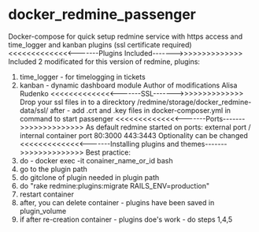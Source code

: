 # docker_redmine_passenger
Docker-compose for quick setup redmine service with https access and time_logger and kanban plugins (ssl certificate required) 
<<<<<<<<<<<<<<-------Plugins Included------->>>>>>>>>>>>>>
Included 2 modificated for this version of redmine, plugins:
1. time_logger - for timelogging in tickets
2. kanban - dynamic dashboard module
Author of modifications Alisa Rudenko
<<<<<<<<<<<<<<-------SSL------->>>>>>>>>>>>>>
Drop your ssl files in to a direcktory 
/redmine/storage/docker_redmine-data/ssl/
after - add .crt and .key files in docker-composer.yml in command to start passenger
<<<<<<<<<<<<<<-------Ports------->>>>>>>>>>>>>>
As default redmine started on ports:
external port / internal container port
            80:3000
           443:3443
Optionality can be changed
<<<<<<<<<<<<<<-------Installing plugins and themes------->>>>>>>>>>>>>>
Best practice:
1. do - docker exec -it conainer_name_or_id bash
2. go to the plugin path
3. do gitclone of plugin needed in plugin path
4. do "rake redmine:plugins:migrate RAILS_ENV=production"
5. restart container 
6. after, you can delete container - plugins have been saved in plugin_volume
7. if after re-creation container - plugins doe's work - do steps 1,4,5

